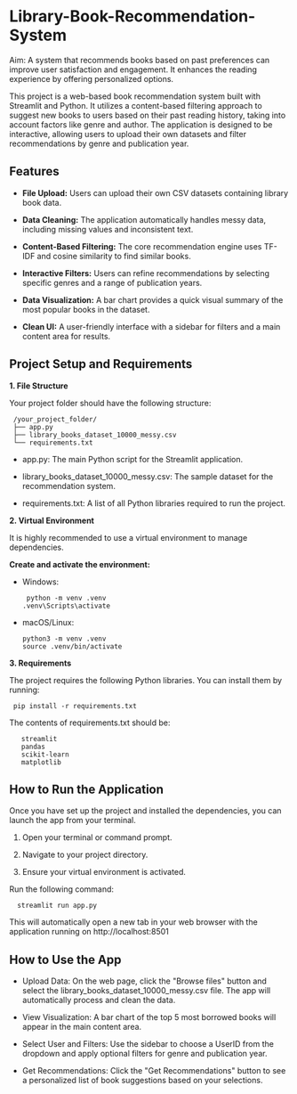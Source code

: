 # Library-Book-Recommendation-System
Aim: A system that recommends books based on past preferences can improve user satisfaction and engagement. It enhances the reading experience by offering personalized options.

This project is a web-based book recommendation system built with Streamlit and Python. It utilizes a content-based filtering approach to suggest new books to users based on their past reading history, taking into account factors like genre and author. The application is designed to be interactive, allowing users to upload their own datasets and filter recommendations by genre and publication year.

## Features

* **File Upload:** Users can upload their own CSV datasets containing library book data.

* **Data Cleaning:** The application automatically handles messy data, including missing values and inconsistent text.

* **Content-Based Filtering:** The core recommendation engine uses TF-IDF and cosine similarity to find similar books.

* **Interactive Filters:** Users can refine recommendations by selecting specific genres and a range of publication years.

* **Data Visualization:** A bar chart provides a quick visual summary of the most popular books in the dataset.

* **Clean UI:** A user-friendly interface with a sidebar for filters and a main content area for results.

## Project Setup and Requirements

**1. File Structure**

Your project folder should have the following structure:

     /your_project_folder/
     ├── app.py
     ├── library_books_dataset_10000_messy.csv
     └── requirements.txt

* app.py: The main Python script for the Streamlit application.

* library_books_dataset_10000_messy.csv: The sample dataset for the recommendation system.

* requirements.txt: A list of all Python libraries required to run the project.


**2. Virtual Environment**

It is highly recommended to use a virtual environment to manage dependencies.

**Create and activate the environment:**

* Windows:

       python -m venv .venv
      .venv\Scripts\activate

* macOS/Linux:

      python3 -m venv .venv
      source .venv/bin/activate

**3. Requirements**

The project requires the following Python libraries. You can install them by running:

     pip install -r requirements.txt

The contents of requirements.txt should be:

       streamlit
       pandas
       scikit-learn
       matplotlib

## How to Run the Application

Once you have set up the project and installed the dependencies, you can launch the app from your terminal.

1. Open your terminal or command prompt.

2. Navigate to your project directory.

3. Ensure your virtual environment is activated.

Run the following command:

      streamlit run app.py

This will automatically open a new tab in your web browser with the application running on http://localhost:8501

## How to Use the App

* Upload Data: On the web page, click the "Browse files" button and select the library_books_dataset_10000_messy.csv file. The app will automatically process and clean the data.

* View Visualization: A bar chart of the top 5 most borrowed books will appear in the main content area.

* Select User and Filters: Use the sidebar to choose a UserID from the dropdown and apply optional filters for genre and publication year.

* Get Recommendations: Click the "Get Recommendations" button to see a personalized list of book suggestions based on your selections.
